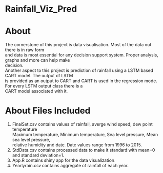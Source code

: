 # Rainfall_Viz_Pred
# About
The cornerstone of this project is data visualisation. Most of the data out there is in raw form <br />
and data is most essential for any decision support system. Proper analysis, graphs and more can help make <br />
decision.<br />
Another aspect to this project is prediction of rainfall using a LSTM based CART model. The output of LSTM <br />
is provided as an output to CART and CART is used in the regression mode. For every LSTM output class there is a <br />
CART model associated with it. <br />

# About Files Included
1. FinalSet.csv contains values of rainfall, averge wind speed, dew point temperature <br />
   Maximum temperature, Minimum temperature, Sea level pressure, Mean sea level pressure,<br />
   relative humidity and date. Date values range from 1996 to 2015.
2. StdData.csv contains processed data to make it standard with mean=0 and standard deviation=1.
3. App.R contains shiny app for the data visualization.
4. Yearlyrain.csv contains aggregate of rainfall of each year.
